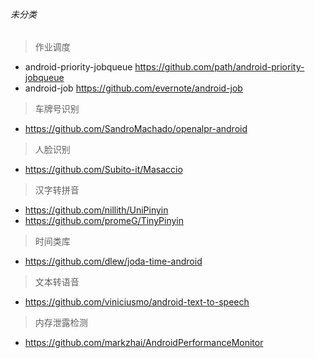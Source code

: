 ###### 未分类

>作业调度
- android-priority-jobqueue     https://github.com/path/android-priority-jobqueue
- android-job    https://github.com/evernote/android-job

>车牌号识别
- https://github.com/SandroMachado/openalpr-android

>人脸识别
- https://github.com/Subito-it/Masaccio

> 汉字转拼音
- https://github.com/nillith/UniPinyin
- https://github.com/promeG/TinyPinyin

> 时间类库
- https://github.com/dlew/joda-time-android

> 文本转语音
- https://github.com/viniciusmo/android-text-to-speech


>内存泄露检测
- https://github.com/markzhai/AndroidPerformanceMonitor


